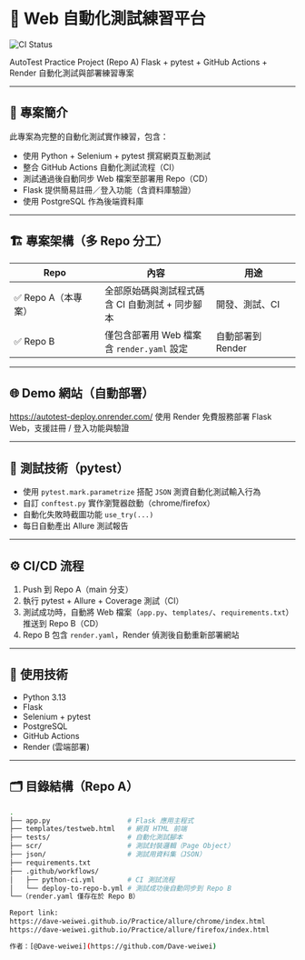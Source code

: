 # 🧪 Web 自動化測試練習平台

![CI Status](https://github.com/Dave-weiwei/Practice/actions/workflows/python-ci.yml/badge.svg)

AutoTest Practice Project (Repo A)
Flask + pytest + GitHub Actions + Render 自動化測試與部署練習專案

---

## 📌 專案簡介
此專案為完整的自動化測試實作練習，包含：
- 使用 Python + Selenium + pytest 撰寫網頁互動測試
- 整合 GitHub Actions 自動化測試流程（CI）
- 測試通過後自動同步 Web 檔案至部署用 Repo（CD）
- Flask 提供簡易註冊／登入功能（含資料庫驗證）
- 使用 PostgreSQL 作為後端資料庫

---

## 🏗️ 專案架構（多 Repo 分工）
| Repo | 內容 | 用途 |
|------|------|------|
| ✅ Repo A（本專案） | 全部原始碼與測試程式碼<br>含 CI 自動測試 + 同步腳本 | 開發、測試、CI |
| ✅ Repo B           | 僅包含部署用 Web 檔案<br>含 `render.yaml` 設定 | 自動部署到 Render |

---

## 🌐 Demo 網站（自動部署）
https://autotest-deploy.onrender.com/
使用 Render 免費服務部署 Flask Web，支援註冊 / 登入功能與驗證

---

## 🧪 測試技術（pytest）
- 使用 `pytest.mark.parametrize` 搭配 `JSON` 測資自動化測試輸入行為
- 自訂 `conftest.py` 實作瀏覽器啟動（chrome/firefox）
- 自動化失敗時截圖功能 `use_try(...)`
- 每日自動產出 Allure 測試報告

---

## ⚙️ CI/CD 流程
1. Push 到 Repo A（main 分支）
2. 執行 pytest + Allure + Coverage 測試（CI）
3. 測試成功時，自動將 Web 檔案（`app.py`、`templates/`、`requirements.txt`）推送到 Repo B（CD）
4. Repo B 包含 `render.yaml`，Render 偵測後自動重新部署網站

---

## 🧰 使用技術
- Python 3.13
- Flask
- Selenium + pytest
- PostgreSQL
- GitHub Actions
- Render (雲端部署)

---

## 🗂️ 目錄結構（Repo A）
```bash
.
├── app.py                   # Flask 應用主程式
├── templates/testweb.html   # 網頁 HTML 前端
├── tests/                   # 自動化測試腳本
├── scr/                     # 測試封裝邏輯（Page Object）
├── json/                    # 測試用資料集（JSON）
├── requirements.txt
├── .github/workflows/
│   ├── python-ci.yml        # CI 測試流程
│   └── deploy-to-repo-b.yml # 測試成功後自動同步到 Repo B
└──（render.yaml 僅存在於 Repo B）

Report link:
https://dave-weiwei.github.io/Practice/allure/chrome/index.html
https://dave-weiwei.github.io/Practice/allure/firefox/index.html

作者：[@Dave-weiwei](https://github.com/Dave-weiwei)